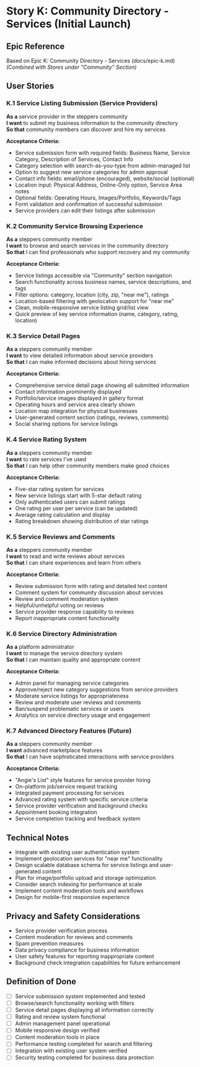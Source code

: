 # Story K: Community Directory - Services (Initial Launch)

## Epic Reference
Based on Epic K: Community Directory - Services (docs/epic-k.md)
*(Combined with Stores under "Community" Section)*

## User Stories

### K.1 Service Listing Submission (Service Providers)
**As a** service provider in the steppers community  
**I want** to submit my business information to the community directory  
**So that** community members can discover and hire my services

**Acceptance Criteria:**
- Service submission form with required fields: Business Name, Service Category, Description of Services, Contact Info
- Category selection with search-as-you-type from admin-managed list
- Option to suggest new service categories for admin approval
- Contact info fields: email/phone (encouraged), website/social (optional)
- Location input: Physical Address, Online-Only option, Service Area notes
- Optional fields: Operating Hours, Images/Portfolio, Keywords/Tags
- Form validation and confirmation of successful submission
- Service providers can edit their listings after submission

### K.2 Community Service Browsing Experience
**As a** steppers community member  
**I want** to browse and search services in the community directory  
**So that** I can find professionals who support recovery and my community

**Acceptance Criteria:**
- Service listings accessible via "Community" section navigation
- Search functionality across business names, service descriptions, and tags
- Filter options: category, location (city, zip, "near me"), ratings
- Location-based filtering with geolocation support for "near me"
- Clean, mobile-responsive service listing grid/list view
- Quick preview of key service information (name, category, rating, location)

### K.3 Service Detail Pages
**As a** steppers community member  
**I want** to view detailed information about service providers  
**So that** I can make informed decisions about hiring services

**Acceptance Criteria:**
- Comprehensive service detail page showing all submitted information
- Contact information prominently displayed
- Portfolio/service images displayed in gallery format
- Operating hours and service area clearly shown
- Location map integration for physical businesses
- User-generated content section (ratings, reviews, comments)
- Social sharing options for service listings

### K.4 Service Rating System
**As a** steppers community member  
**I want** to rate services I've used  
**So that** I can help other community members make good choices

**Acceptance Criteria:**
- Five-star rating system for services
- New service listings start with 5-star default rating
- Only authenticated users can submit ratings
- One rating per user per service (can be updated)
- Average rating calculation and display
- Rating breakdown showing distribution of star ratings

### K.5 Service Reviews and Comments
**As a** steppers community member  
**I want** to read and write reviews about services  
**So that** I can share experiences and learn from others

**Acceptance Criteria:**
- Review submission form with rating and detailed text content
- Comment system for community discussion about services
- Review and comment moderation system
- Helpful/unhelpful voting on reviews
- Service provider response capability to reviews
- Report inappropriate content functionality

### K.6 Service Directory Administration
**As a** platform administrator  
**I want** to manage the service directory system  
**So that** I can maintain quality and appropriate content

**Acceptance Criteria:**
- Admin panel for managing service categories
- Approve/reject new category suggestions from service providers
- Moderate service listings for appropriateness
- Review and moderate user reviews and comments
- Ban/suspend problematic services or users
- Analytics on service directory usage and engagement

### K.7 Advanced Directory Features (Future)
**As a** steppers community member  
**I want** advanced marketplace features  
**So that** I can have sophisticated interactions with service providers

**Acceptance Criteria:**
- "Angie's List" style features for service provider hiring
- On-platform job/service request tracking
- Integrated payment processing for services
- Advanced rating system with specific service criteria
- Service provider verification and background checks
- Appointment booking integration
- Service completion tracking and feedback system

## Technical Notes
- Integrate with existing user authentication system
- Implement geolocation services for "near me" functionality
- Design scalable database schema for service listings and user-generated content
- Plan for image/portfolio upload and storage optimization
- Consider search indexing for performance at scale
- Implement content moderation tools and workflows
- Design for mobile-first responsive experience

## Privacy and Safety Considerations
- Service provider verification process
- Content moderation for reviews and comments
- Spam prevention measures
- Data privacy compliance for business information
- User safety features for reporting inappropriate content
- Background check integration capabilities for future enhancement

## Definition of Done
- [ ] Service submission system implemented and tested
- [ ] Browse/search functionality working with filters
- [ ] Service detail pages displaying all information correctly
- [ ] Rating and review system functional
- [ ] Admin management panel operational
- [ ] Mobile responsive design verified
- [ ] Content moderation tools in place
- [ ] Performance testing completed for search and filtering
- [ ] Integration with existing user system verified
- [ ] Security testing completed for business data protection 